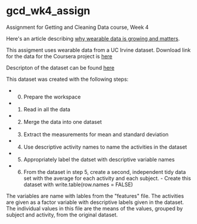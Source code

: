 # gcd_wk4_assign
Assignment for Getting and Cleaning Data course, Week 4


Here's an article describing [why wearable data is growing and matters](http://www.insideactivitytracking.com/data-science-activity-tracking-and-the-battle-for-the-worlds-top-sports-brand/).

This assigment uses wearable data from a UC Irvine dataset.  Download link for the data for the Coursera project is [here]( https://d396qusza40orc.cloudfront.net/getdata%2Fprojectfiles%2FUCI%20HAR%20Dataset.zip)

Descripton of the dataset can be found [here](http://archive.ics.uci.edu/ml/datasets/Human+Activity+Recognition+Using+Smartphones)

This dataset was created with the following steps:

 - 0. Prepare the workspace
 - 1. Read in all the data
 - 2. Merge the data into one dataset
 - 3. Extract the measurements for mean and standard deviation
 - 4. Use descriptive activity names to name the activities in the dataset
 - 5. Appropriately label the datset with descriptive variable names
 - 6. From the dataset in step 5, create a second, independent tidy data set with the average for each activity and each subject.  - Create this dataset with write.table(row.names = FALSE)
 
 The variables are name with lables from the "features" file.  The activities are given as a factor variable with descriptive labels given in the dataset.  The individual values in this file are the means of the values, grouped by subject and activity, from the original dataset.
 

